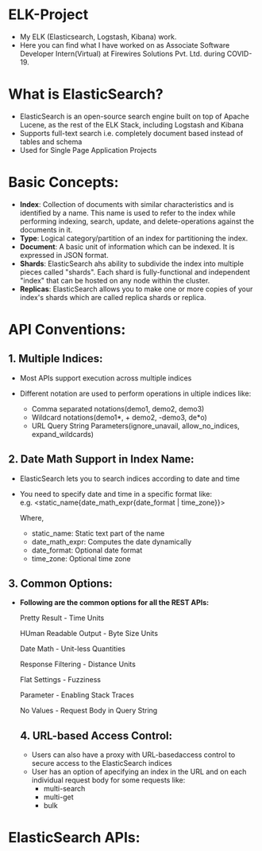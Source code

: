 # ELK-Project
- My ELK (Elasticsearch, Logstash, Kibana) work.
- Here you can find what I have worked on as Associate Software Developer Intern(Virtual) at Firewires Solutions Pvt. Ltd. during COVID-19.

# What is ElasticSearch?

- ElasticSearch is an open-source search engine built on top of Apache Lucene, as the rest of the ELK Stack, including Logstash and Kibana
- Supports full-text search i.e. completely document based instead of tables and schema
- Used for Single Page Application Projects

# Basic Concepts:

- **Index**: Collection of documents with similar characteristics and is identified by a name. This name is used to refer to the index while performing indexing, search, update, and delete-operations against the documents in it.
- **Type**: Logical category/partition of an index for partitioning the index.
- **Document**: A basic unit of information which can be indexed. It is expressed in JSON format.
- **Shards**: ElasticSearch ahs ability to subdivide the index into multiple pieces called "shards". Each shard is fully-functional and independent "index" that can be hosted on any node within the cluster.
- **Replicas**: ElasticSearch allows you to make one or more copies of your index's shards which are called replica shards or replica.

# API Conventions:

## 1. Multiple Indices:

- Most APIs support execution across multiple indices
- Different notation are used to perform operations in ultiple indices like:
  
  - Comma separated notations(demo1, demo2, demo3)
  - Wildcard notations(demo1*, + demo2, -demo3, de*o)
  - URL Query String Parameters(ignore_unavail, allow_no_indices, expand_wildcards)

## 2. Date Math Support in Index Name:

- ElasticSearch lets you to search indices according to date and time
- You need to specify date and time in a specific format like:  
  e.g. <static_name{date_math_expr{date_format | time_zone}}>
  
  Where,
    - static_name: Static text part of the name
    - date_math_expr: Computes the date dynamically
    - date_format: Optional date format
    - time_zone: Optional time zone
 
## 3. Common Options:

- **Following are the common options for all the REST APIs:**
  
  Pretty Result               -       Time Units
  
  HUman Readable Output       -       Byte Size Units
  
  Date Math                   -       Unit-less Quantities
  
  Response Filtering          -       Distance Units
  
  Flat Settings               -       Fuzziness
  
  Parameter                   -       Enabling Stack Traces
  
  No Values                   -       Request Body in Query String
  
  ## 4. URL-based Access Control:
  
  - Users can also have a proxy with URL-basedaccess control to secure access to the ElasticSearch indices
  - User has an option of apecifying an index in the URL and on each individual request body for some requests like:
    - multi-search
    - multi-get
    - bulk

# ElasticSearch APIs:
